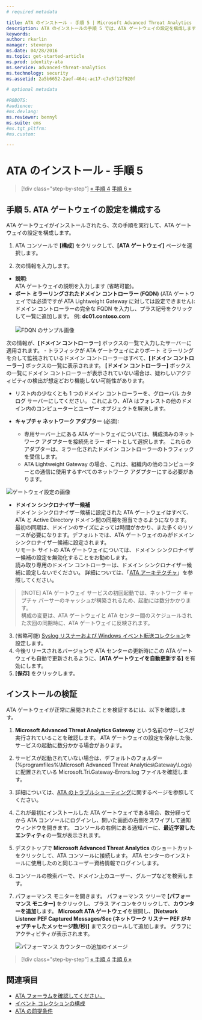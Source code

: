 ```yaml
---
# required metadata

title: ATA のインストール - 手順 5 | Microsoft Advanced Threat Analytics
description: ATA のインストールの手順 5 では、ATA ゲートウェイの設定を構成します。
keywords:
author: rkarlin
manager: stevenpo
ms.date: 04/28/2016
ms.topic: get-started-article
ms.prod: identity-ata
ms.service: advanced-threat-analytics
ms.technology: security
ms.assetid: 2a5b6652-2aef-464c-ac17-c7e5f12f920f

# optional metadata

#ROBOTS:
#audience:
#ms.devlang:
ms.reviewer: bennyl
ms.suite: ems
#ms.tgt_pltfrm:
#ms.custom:

---
```


# ATA のインストール - 手順 5

>[!div class="step-by-step"] [« 手順 4](install-ata-step4.md)
[手順 6 »](install-ata-step6.md)


## 手順 5. ATA ゲートウェイの設定を構成する
ATA ゲートウェイがインストールされたら、次の手順を実行して、ATA ゲートウェイの設定を構成します。

1.  ATA コンソールで **[構成]** をクリックして、**[ATA ゲートウェイ]** ページを選択します。

2.  次の情報を入力します。

  - **説明**: <br>ATA ゲートウェイの説明を入力します (省略可能)。
  - **ポート ミラーリングされたドメイン コントローラー (FQDN)** (ATA ゲートウェイでは必須ですが ATA Lightweight Gateway に対しては設定できません): <br>ドメイン コントローラーの完全な FQDN を入力し、プラス記号をクリックして一覧に追加します。 例: **dc01.contoso.com**<br /><br />![FDQN のサンプル画像](media/ATAGWDomainController.png)

次の情報が、**[ドメイン コントローラー]** ボックスの一覧で入力したサーバーに適用されます。 -   トラフィックが ATA ゲートウェイによりポート ミラーリングを介して監視されているドメイン コントローラーはすべて、**[ドメイン コントローラー]** ボックスの一覧に表示されます。 **[ドメイン コントローラー]** ボックスの一覧にドメイン コントローラーが表示されていない場合は、疑わしいアクティビティの検出が想定どおり機能しない可能性があります。
-   リスト内の少なくとも 1 つのドメイン コントローラーを、グローバル カタログ サーバーにしてください。 これにより、ATA はフォレストの他のドメイン内のコンピューターとユーザー オブジェクトを解決します。

 - **キャプチャ ネットワーク アダプター** (必須):<br>
     - 専用サーバー上にある ATA ゲートウェイについては、構成済みのネットワーク アダプターを接続先ミラー ポートとして選択します。 これらのアダプターは、ミラー化されたドメイン コントローラーのトラフィックを受信します。
     - ATA Lightweight Gateway の場合、これは、組織内の他のコンピューターとの通信に使用するすべてのネットワーク アダプターにする必要があります。

![ゲートウェイ設定の画像](media/ATA-Config-GW-Settings.jpg)

 - **ドメイン シンクロナイザー候補**<br>
ドメイン シンクロナイザー候補に設定された ATA ゲートウェイはすべて、ATA と Active Directory ドメイン間の同期を担当できるようになります。 最初の同期は、ドメインのサイズによっては時間がかかり、また多くのリソースが必要になります。デフォルトでは、ATA ゲートウェイのみがドメイン シンクロナイザー候補に設定されます。 <br>リモート サイトの ATA ゲートウェイについては、ドメイン シンクロナイザー候補の設定を無効化することをお勧めします。<br>読み取り専用のドメイン コントローラーは、ドメイン シンクロナイザー候補に設定しないでください。 詳細については、「[ATA アーキテクチャ](/advanced-threat-analytics/plan-design/ata-architecture#ata-lightweight-gateway-features)」を参照してください。

> [!NOTE] ATA ゲートウェイ サービスの初回起動では、ネットワーク キャプチャ パーサーのキャッシュが構築されるため、起動には数分かかります。<br>
構成の変更は、ATA ゲートウェイと ATA センター間のスケジュールされた次回の同期時に、ATA ゲートウェイに反映されます。



    

3. (省略可能) [Syslog リスナーおよび Windows イベント転送コレクション](configure-event-collection.md)を設定します。 
4. 今後リリースされるバージョンで ATA センターの更新時にこの ATA ゲートウェイも自動で更新されるように、**[ATA ゲートウェイを自動更新する]** を有効にします。
3.  **[保存]** をクリックします。


## インストールの検証
ATA ゲートウェイが正常に展開されたことを検証するには、以下を確認します。

1.  **Microsoft Advanced Threat Analytics Gateway** という名前のサービスが実行されていることを確認します。 ATA ゲートウェイの設定を保存した後、サービスの起動に数分かかる場合があります。

2.  サービスが起動されていない場合は、デフォルトのフォルダー (%programfiles%\Microsoft Advanced Threat Analytics\Gateway\Logs) に配置されている Microsoft.Tri.Gateway-Errors.log ファイルを確認します。

3.  詳細については、[ATA のトラブルシューティング](/advanced-threat-analytics/troubleshoot/troubleshooting-ata-known-errors)に関するページを参照してください。

4.  これが最初にインストールした ATA ゲートウェイである場合、数分経ってから ATA コンソールにログインし、開いた画面の右側をスワイプして通知ウィンドウを開きます。 コンソールの右側にある通知バーに、**最近学習したエンティティ**の一覧が表示されます。

5.  デスクトップで **Microsoft Advanced Threat Analytics** のショートカットをクリックして、ATA コンソールに接続します。 ATA センターのインストールに使用したのと同じユーザー資格情報でログインします。
6.  コンソールの検索バーで、ドメイン上のユーザー、グループなどを検索します。
7.  パフォーマンス モニターを開きます。 パフォーマンス ツリーで **[パフォーマンス モニター]** をクリックし、プラス アイコンをクリックして、**カウンターを追加**します。 **Microsoft ATA ゲートウェイ**を展開し、**[Network Listener PEF Captured Messages/Sec (ネットワーク リスナー PEF がキャプチャしたメッセージ数/秒)]** までスクロールして追加します。 グラフにアクティビティが表示されます。

    ![パフォーマンス カウンターの追加のイメージ](media/ATA-performance-monitoring-add-counters.png)


>[!div class="step-by-step"] [« 手順 4](install-ata-step4.md)
[手順 6 »](install-ata-step6.md)

## 関連項目

- [ATA フォーラムを確認してください。](https://social.technet.microsoft.com/Forums/security/en-US/home?forum=mata)
- [イベント コレクションの構成](configure-event-collection.md)
- [ATA の前提条件](/advanced-threat-analytics/plan-design/ata-prerequisites)



<!--HONumber=May16_HO3-->


